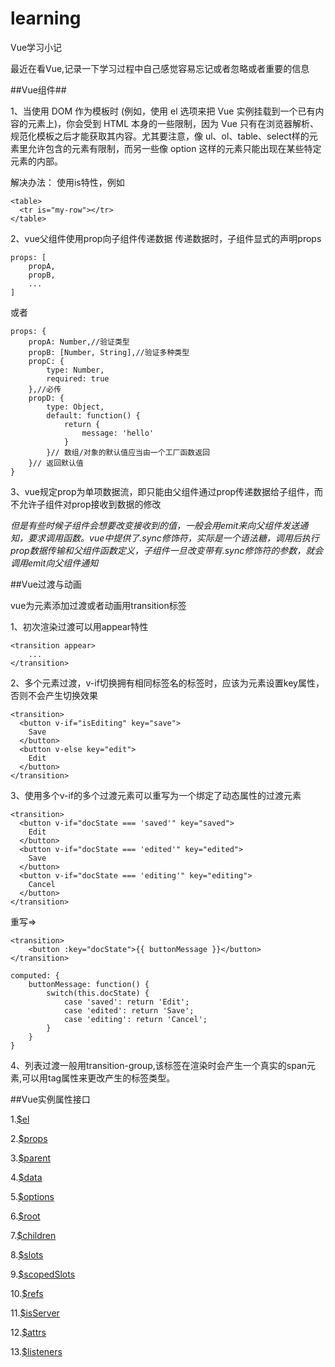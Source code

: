 # learning
Vue学习小记

最近在看Vue,记录一下学习过程中自己感觉容易忘记或者忽略或者重要的信息

##Vue组件##

1、当使用 DOM 作为模板时 (例如，使用 el 选项来把 Vue 实例挂载到一个已有内容的元素上)，你会受到 HTML 本身的一些限制，因为 Vue 只有在浏览器解析、规范化模板之后才能获取其内容。尤其要注意，像 ul、ol、table、select样的元素里允许包含的元素有限制，而另一些像 option 这样的元素只能出现在某些特定元素的内部。

解决办法： 使用is特性，例如

	<table>
	  <tr is="my-row"></tr>
	</table>

2、vue父组件使用prop向子组件传递数据
传递数据时，子组件显式的声明props

	props: [
		propA,
		propB,
		...
	]
或者

	props: {
		propA: Number,//验证类型
		propB: [Number, String],//验证多种类型
		propC: {
			type: Number,
			required: true
		},//必传
		propD: {
			type: Object,
			default: function() {
				return {
					message: 'hello'
				}
			}// 数组/对象的默认值应当由一个工厂函数返回
		}// 返回默认值
	}

3、vue规定prop为单项数据流，即只能由父组件通过prop传递数据给子组件，而不允许子组件对prop接收到数据的修改

*但是有些时候子组件会想要改变接收到的值，一般会用$emit来向父组件发送通知，要求调用函数。vue中提供了.sync修饰符，实际是一个语法糖，调用后执行prop数据传输和父组件函数定义，子组件一旦改变带有.sync修饰符的参数，就会调用$emit向父组件通知*

##Vue过渡与动画

vue为元素添加过渡或者动画用transition标签

1、初次渲染过渡可以用appear特性

```
<transition appear>
	...
</transition>
```
2、多个元素过渡，v-if切换拥有相同标签名的标签时，应该为元素设置key属性，否则不会产生切换效果

```
<transition>
  <button v-if="isEditing" key="save">
    Save
  </button>
  <button v-else key="edit">
    Edit
  </button>
</transition>
```
3、使用多个v-if的多个过渡元素可以重写为一个绑定了动态属性的过渡元素

```
<transition>
  <button v-if="docState === 'saved'" key="saved">
    Edit
  </button>
  <button v-if="docState === 'edited'" key="edited">
    Save
  </button>
  <button v-if="docState === 'editing'" key="editing">
    Cancel
  </button>
</transition>
```
重写=>

```
<transition>
	<button :key="docState">{{ buttonMessage }}</button>
</transition>
```

```
computed: {
	buttonMessage: function() {
		switch(this.docState) {
			case 'saved': return 'Edit';
	      	case 'edited': return 'Save';
	      	case 'editing': return 'Cancel';
		}
	}
}
```
4、列表过渡一般用transition-group,该标签在渲染时会产生一个真实的span元素,可以用tag属性来更改产生的标签类型。

##Vue实例属性接口

1.[$el]()

2.[$props]()

3.[$parent]()

4.[$data]()

5.[$options]()

6.[$root]()

7.[$children]()

8.[$slots]()

9.[$scopedSlots]()

10.[$refs]()

11.[$isServer]()

12.[$attrs]()

13.[$listeners]()

